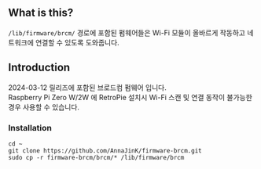 ## What is this?
```/lib/firmware/brcm/``` 경로에 포함된 펌웨어들은 Wi-Fi 모듈이 올바르게 작동하고 네트워크에 연결할 수 있도록 도와줍니다.  


## Introduction
2024-03-12 릴리즈에 포함된 브로드컴 펌웨어 입니다.  
Raspberry Pi Zero W/2W 에 RetroPie 설치시 Wi-Fi 스캔 및 연결 동작이 불가능한 경우 사용할 수 있습니다.

### Installation
```
cd ~
git clone https://github.com/AnnaJinK/firmware-brcm.git
sudo cp -r firmware-brcm/brcm/* /lib/firmware/brcm
```
